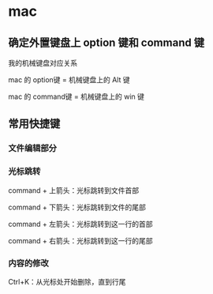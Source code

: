# mac 

## 确定外置键盘上 option 键和 command 键

我的机械键盘对应关系

mac 的 option键  =  机械键盘上的 Alt 键

mac 的 command键 =  机械键盘上的 win 键

## 常用快捷键

### 文件编辑部分

### 光标跳转

command + 上箭头：光标跳转到文件首部 

command + 下箭头：光标跳转到文件的尾部

command + 左箭头：光标跳转到这一行的首部

command + 右箭头：光标跳转到这一行的尾部

### 内容的修改

Ctrl+K：从光标处开始删除，直到行尾